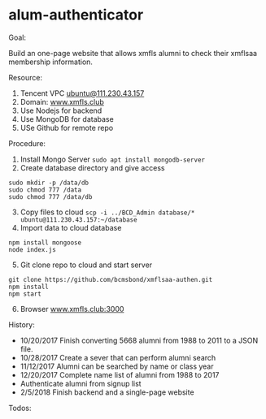 # alum-authenticator

Goal:

Build an one-page website that allows xmfls alumni to check their xmflsaa membership information.

Resource:

1. Tencent VPC ubuntu@111.230.43.157
2. Domain: www.xmfls.club
3. Use Nodejs for backend
4. Use MongoDB for database
5. USe Github for remote repo 

Procedure:

1. Install Mongo Server `sudo apt install mongodb-server`
2. Create database directory and give access 
```
sudo mkdir -p /data/db
sudo chmod 777 /data
sudo chmod 777 /data/db
```
3. Copy files to cloud `scp -i ../BCD_Admin database/* ubuntu@111.230.43.157:~/database`
4. Import data to cloud database 
```
npm install mongoose
node index.js
```
5. Git clone repo to cloud and start server
```
git clone https://github.com/bcmsbond/xmflsaa-authen.git
npm install
npm start
```

6. Browser www.xmfls.club:3000

History:

* 10/20/2017 Finish converting 5668 alumni from 1988 to 2011 to a JSON file.
* 10/28/2017 Create a sever that can perform alumni search
* 11/12/2017 Alumni can be searched by name or class year
* 12/20/2017 Complete name list of alumni from 1988 to 2017
* Authenticate alumni from signup list
* 2/5/2018 Finish backend and a single-page website

Todos: